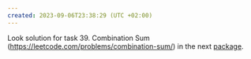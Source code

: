 ```yaml
---
created: 2023-09-06T23:38:29 (UTC +02:00)
---
```

Look solution for task 39. Combination Sum
(https://leetcode.com/problems/combination-sum/) in the next
[package](../../../LeetCode/LeetCode_75_Level_2/Day_20_Brute_Force_Backtracking/Medium/Combination_Sum/Backtracking_solution/Solution.java).